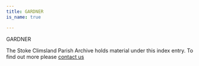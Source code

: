 ```yaml
---
title: GARDNER
is_name: true

---
```


GARDNER


The Stoke Climsland Parish Archive holds material under this index entry. To find out more please [contact us](/contact/)
